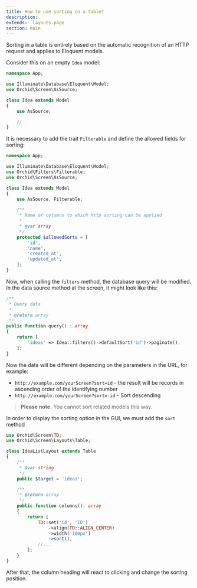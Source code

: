 ```yaml
---
title: How to use sorting on a table?
description: 
extends: _layouts.page
section: main
---
```



Sorting in a table is entirely based on the automatic recognition of an HTTP request and applies to Eloquent models.

Consider this on an empty `Idea` model:

```php
namespace App;

use Illuminate\Database\Eloquent\Model;
use Orchid\Screen\AsSource;

class Idea extends Model
{
    use AsSource;

    //
}
```

It is necessary to add the trait `Filterable` and define the allowed fields for sorting:

```php
namespace App;

use Illuminate\Database\Eloquent\Model;
use Orchid\Filters\Filterable;
use Orchid\Screen\AsSource;

class Idea extends Model
{
    use AsSource, Filterable;

    /**
     * Name of columns to which http sorting can be applied
     * 
     * @var array
     */
    protected $allowedSorts = [
        'id',
        'name',
        'created_at',
        'updated_at',
    ];
}
```

Now, when calling the `filters` method, the database query will be modified.
In the data source method at the screen, it might look like this:

```php
/**
 * Query data
 *
 * @return array
 */
public function query() : array
{
    return [
        'ideas' => Idea::filters()->defaultSort('id')->paginate(),
    ];
}
```

Now the data will be different depending on the parameters in the URL, for example:

* `http://example.com/yourScreen?sort=id` - the result will be records in ascending order of the identifying number
* `http://example.com/yourScreen?sort=-id` - Sort descending

> **Please note.** You cannot sort related models this way.


In order to display the sorting option in the GUI, we must add the `sort` method

```php
use Orchid\Screen\TD;
use Orchid\Screen\Layouts\Table;

class IdeaListLayout extends Table
{
    /**
     * @var string
     */
    public $target = 'ideas';

    /**
     * @return array
     */
    public function columns(): array
    {
        return [
            TD::set('id', 'ID')
                ->align(TD::ALIGN_CENTER)
                ->width('100px')
                ->sort(),
            //...
        ];
    }
}
```

After that, the column heading will react to clicking and change the sorting position.
